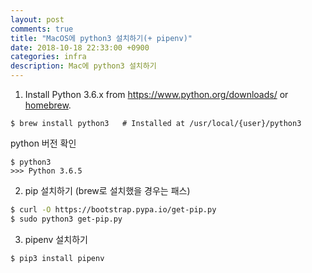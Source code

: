 ```yaml
---
layout: post
comments: true
title: "MacOS에 python3 설치하기(+ pipenv)"
date: 2018-10-18 22:33:00 +0900
categories: infra
description: Mac에 python3 설치하기
---
```


1) Install Python 3.6.x from <https://www.python.org/downloads/> or [homebrew](http://brew.sh/). 

```
$ brew install python3   # Installed at /usr/local/{user}/python3
```
python 버전 확인
```
$ python3
>>> Python 3.6.5
```
2) pip 설치하기 (brew로 설치했을 경우는 패스)

```sh
$ curl -O https://bootstrap.pypa.io/get-pip.py
$ sudo python3 get-pip.py
```
3) pipenv 설치하기

```bash
$ pip3 install pipenv
```

